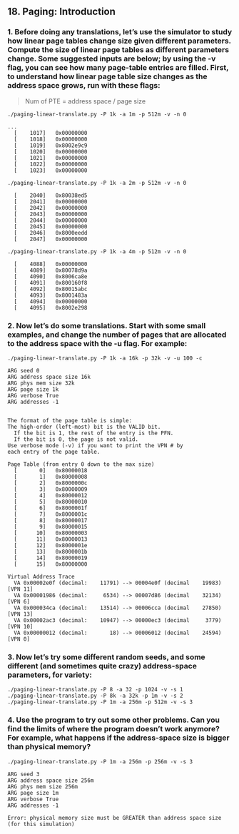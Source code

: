 ## 18. Paging: Introduction  

### 1. Before doing any translations, let’s use the simulator to study how linear page tables change size given different parameters. Compute the size of linear page tables as different parameters change. Some suggested inputs are below; by using the -v flag, you can see how many page-table entries are filled. First, to understand how linear page table size changes as the address space grows, run with these flags:  

> Num of PTE = address space / page size

`./paging-linear-translate.py -P 1k -a 1m -p 512m -v -n 0`  

```shell
...
  [    1017]   0x00000000
  [    1018]   0x00000000
  [    1019]   0x8002e9c9
  [    1020]   0x00000000
  [    1021]   0x00000000
  [    1022]   0x00000000
  [    1023]   0x00000000
```  
`./paging-linear-translate.py -P 1k -a 2m -p 512m -v -n 0`
```shell
  [    2040]   0x80038ed5
  [    2041]   0x00000000
  [    2042]   0x00000000
  [    2043]   0x00000000
  [    2044]   0x00000000
  [    2045]   0x00000000
  [    2046]   0x8000eedd
  [    2047]   0x00000000
```
`./paging-linear-translate.py -P 1k -a 4m -p 512m -v -n 0`  

```shell
  [    4088]   0x00000000
  [    4089]   0x80078d9a
  [    4090]   0x8006ca8e
  [    4091]   0x800160f8
  [    4092]   0x80015abc
  [    4093]   0x8001483a
  [    4094]   0x00000000
  [    4095]   0x8002e298
```

###  2. Now let’s do some translations. Start with some small examples, and change the number of pages that are allocated to the address space with the -u flag. For example:  

`./paging-linear-translate.py -P 1k -a 16k -p 32k -v -u 100 -c`  

```shell
ARG seed 0
ARG address space size 16k
ARG phys mem size 32k
ARG page size 1k
ARG verbose True
ARG addresses -1


The format of the page table is simple:
The high-order (left-most) bit is the VALID bit.
  If the bit is 1, the rest of the entry is the PFN.
  If the bit is 0, the page is not valid.
Use verbose mode (-v) if you want to print the VPN # by
each entry of the page table.

Page Table (from entry 0 down to the max size)
  [       0]   0x80000018
  [       1]   0x80000008
  [       2]   0x8000000c
  [       3]   0x80000009
  [       4]   0x80000012
  [       5]   0x80000010
  [       6]   0x8000001f
  [       7]   0x8000001c
  [       8]   0x80000017
  [       9]   0x80000015
  [      10]   0x80000003
  [      11]   0x80000013
  [      12]   0x8000001e
  [      13]   0x8000001b
  [      14]   0x80000019
  [      15]   0x80000000

Virtual Address Trace
  VA 0x00002e0f (decimal:    11791) --> 00004e0f (decimal    19983) [VPN 11]
  VA 0x00001986 (decimal:     6534) --> 00007d86 (decimal    32134) [VPN 6]
  VA 0x000034ca (decimal:    13514) --> 00006cca (decimal    27850) [VPN 13]
  VA 0x00002ac3 (decimal:    10947) --> 00000ec3 (decimal     3779) [VPN 10]
  VA 0x00000012 (decimal:       18) --> 00006012 (decimal    24594) [VPN 0]
```  

### 3. Now let’s try some different random seeds, and some different (and sometimes quite crazy) address-space parameters, for variety:  

`./paging-linear-translate.py -P 8 -a 32 -p 1024 -v -s 1`  
`./paging-linear-translate.py -P 8k -a 32k -p 1m -v -s 2`  
`./paging-linear-translate.py -P 1m -a 256m -p 512m -v -s 3`  

### 4. Use the program to try out some other problems. Can you find the limits of where the program doesn’t work anymore? For example, what happens if the address-space size is bigger than physical memory?  

`./paging-linear-translate.py -P 1m -a 256m -p 256m -v -s 3`  

```shell 
ARG seed 3
ARG address space size 256m
ARG phys mem size 256m
ARG page size 1m
ARG verbose True
ARG addresses -1

Error: physical memory size must be GREATER than address space size (for this simulation)
```